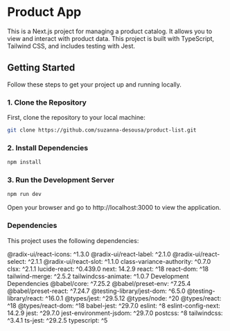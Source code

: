# Product App

This is a Next.js project for managing a product catalog. It allows you to view and interact with product data. This project is built with TypeScript, Tailwind CSS, and includes testing with Jest.

## Getting Started

Follow these steps to get your project up and running locally.

### 1. Clone the Repository

First, clone the repository to your local machine:

```bash
git clone https://github.com/suzanna-desousa/product-list.git
```
### 2. Install Dependencies

```bash
npm install
```

### 3. Run the Development Server

```bash
npm run dev
```

Open your browser and go to http://localhost:3000 to view the application.

### Dependencies
This project uses the following dependencies:

@radix-ui/react-icons: ^1.3.0
@radix-ui/react-label: ^2.1.0
@radix-ui/react-select: ^2.1.1
@radix-ui/react-slot: ^1.1.0
class-variance-authority: ^0.7.0
clsx: ^2.1.1
lucide-react: ^0.439.0
next: 14.2.9
react: ^18
react-dom: ^18
tailwind-merge: ^2.5.2
tailwindcss-animate: ^1.0.7
Development Dependencies
@babel/core: ^7.25.2
@babel/preset-env: ^7.25.4
@babel/preset-react: ^7.24.7
@testing-library/jest-dom: ^6.5.0
@testing-library/react: ^16.0.1
@types/jest: ^29.5.12
@types/node: ^20
@types/react: ^18
@types/react-dom: ^18
babel-jest: ^29.7.0
eslint: ^8
eslint-config-next: 14.2.9
jest: ^29.7.0
jest-environment-jsdom: ^29.7.0
postcss: ^8
tailwindcss: ^3.4.1
ts-jest: ^29.2.5
typescript: ^5

 
 
